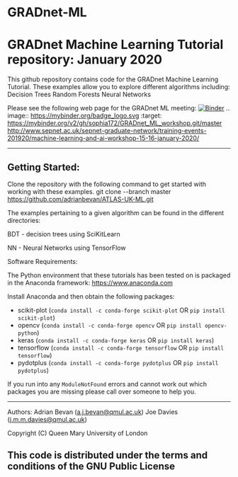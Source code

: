 # GRADnet-ML
GRADnet Machine Learning Tutorial repository: January 2020
===========================================================
This github repository contains code for the GRADnet Machine Learning Tutorial.  These examples allow you to explore
different algorithms including:
  Decision Trees
  Random Forests
  Neural Networks

Please see the following web page for the GRADnet ML meeting:
  [![Binder](https://mybinder.org/badge_logo.svg)](https://mybinder.org/v2/gh/sophia172/GRADnet_ML_workshop.git/master)
  .. image:: https://mybinder.org/badge_logo.svg
:target: https://mybinder.org/v2/gh/sophia172/GRADnet_ML_workshop.git/master
   http://www.sepnet.ac.uk/sepnet-graduate-network/training-events-201920/machine-learning-and-ai-workshop-15-16-january-2020/

-------------------------------------------------------------------------------------------------
Getting Started:
----------------
Clone the repository with the following command to get started with working with these examples. git clone --branch master https://github.com/adrianbevan/ATLAS-UK-ML.git

The examples pertaining to a given algorithm can be found in the different directories:

  BDT - decision trees using SciKitLearn

  NN  - Neural Networks using TensorFlow

Software Requirements:

The Python environment that these tutorials has been tested on is packaged in the Anaconda framework: https://www.anaconda.com

Install Anaconda and then obtain the following packages:
* scikit-plot (`conda install -c conda-forge scikit-plot` OR `pip install scikit-plot`)
* opencv (`conda install -c conda-forge opencv` OR `pip install opencv-python`)
* keras (`conda install -c conda-forge keras` OR `pip install keras`)
* tensorflow (`conda install -c conda-forge tensorflow` OR `pip install tensorflow`)
* pydotplus (`conda install -c conda-forge pydotplus` OR `pip install pydotplus`)

If you run into any `ModuleNotFound` errors and cannot work out which packages you are missing please call over someone to help you.

-------------------------------------------------------------------------------------------------
Authors: Adrian Bevan (a.j.bevan@qmul.ac.uk)
         Joe Davies (j.m.m.davies@qmul.ac.uk)

Copyright (C) Queen Mary University of London

This code is distributed under the terms and conditions of the GNU Public License
-------------------------------------------------------------------------------------------------
